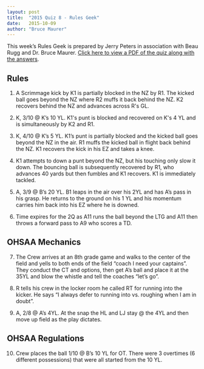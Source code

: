```yaml
---
layout: post
title:  "2015 Quiz 8 - Rules Geek"
date:   2015-10-09
author: "Bruce Maurer"
---
```


This week’s Rules Geek is prepared by Jerry Peters in association with Beau Rugg
and Dr. Bruce Maurer. [Click here to view a PDF of the quiz along with the
answers](https://storage.googleapis.com/ohsaa-websites/quizzes/2015/rules_geek_quiz_8.pdf).

## Rules
1. A Scrimmage kick by K1 is partially blocked in the NZ by R1. The kicked ball
   goes beyond the NZ where R2 muffs it back behind the NZ. K2 recovers behind
the NZ and advances across R's GL.

2. K, 3/10 @ K’s 10 YL. K1's punt is blocked and recovered on K's 4 YL and is
   simultaneously by K2 and R1.

3. K, 4/10 @ K’s 5 YL. K1’s punt is partially blocked and the kicked ball goes
   beyond the NZ in the air. R1 muffs the kicked ball in flight back behind the
NZ. K1 recovers the kick in his EZ and takes a knee.

4. K1 attempts to down a punt beyond the NZ, but his touching only slow it down.
   The bouncing ball is subsequently recovered by R1, who advances 40 yards but
then fumbles and K1 recovers. K1 is immediately tackled.

5. A, 3/9 @ B’s 20 YL. B1 leaps in the air over his 2YL and has A’s pass in his
   grasp. He returns to the ground on his 1 YL and his momentum carries him back
into his EZ where he is downed.

6. Time expires for the 2Q as A11 runs the ball beyond the LTG and A11 then
   throws a forward pass to A9 who scores a TD.

## OHSAA Mechanics
7. The Crew arrives at an 8th grade game and walks to the center of the field
   and yells to both ends of the field “coach I need your captains”. They
conduct the CT and options, then get A’s ball and place it at the 35YL and blow
the whistle and tell the coaches “let’s go”.

8. R tells his crew in the locker room he called RT for running into the kicker.
   He says “I always defer to running into vs. roughing when I am in doubt”.

9. A, 2/8 @ A’s 4YL. At the snap the HL and LJ stay @ the 4YL and then move up
   field as the play dictates.

## OHSAA Regulations
10. Crew places the ball 1/10 @ B’s 10 YL for OT. There were 3 overtimes (6
    different possessions) that were all started from the 10 YL.
